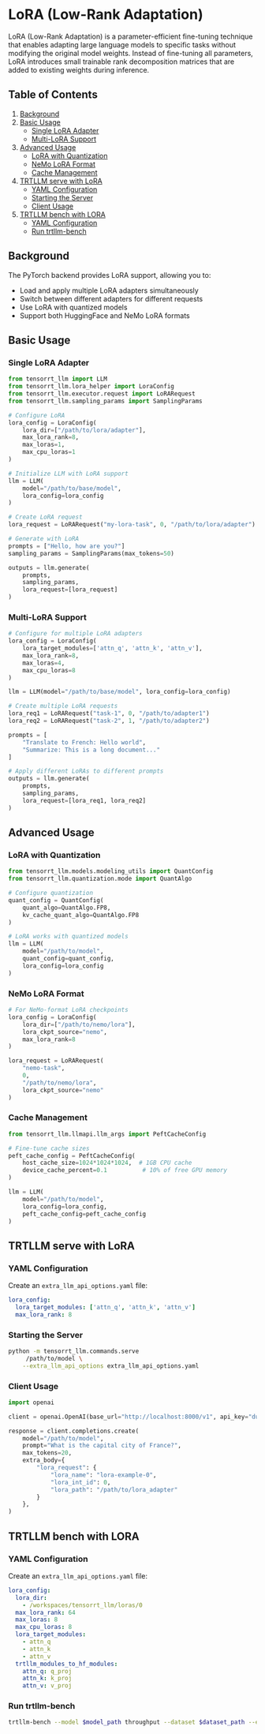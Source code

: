 # LoRA (Low-Rank Adaptation)

LoRA (Low-Rank Adaptation) is a parameter-efficient fine-tuning technique that enables adapting large language models to specific tasks without modifying the original model weights. Instead of fine-tuning all parameters, LoRA introduces small trainable rank decomposition matrices that are added to existing weights during inference.

## Table of Contents
1. [Background](#background)
2. [Basic Usage](#basic-usage)
   - [Single LoRA Adapter](#single-lora-adapter)
   - [Multi-LoRA Support](#multi-lora-support)
3. [Advanced Usage](#advanced-usage)
   - [LoRA with Quantization](#lora-with-quantization)
   - [NeMo LoRA Format](#nemo-lora-format)
   - [Cache Management](#cache-management)
4. [TRTLLM serve with LoRA](#trtllm-serve-with-lora)
   - [YAML Configuration](#yaml-configuration)
   - [Starting the Server](#starting-the-server)
   - [Client Usage](#client-usage)
5. [TRTLLM bench with LORA](#trtllm-bench-with-lora)
   - [YAML Configuration](#yaml-configuration)
   - [Run trtllm-bench](#run-trtllm-bench)

## Background

The PyTorch backend provides LoRA support, allowing you to:
- Load and apply multiple LoRA adapters simultaneously
- Switch between different adapters for different requests
- Use LoRA with quantized models
- Support both HuggingFace and NeMo LoRA formats

## Basic Usage

### Single LoRA Adapter

```python
from tensorrt_llm import LLM
from tensorrt_llm.lora_helper import LoraConfig
from tensorrt_llm.executor.request import LoRARequest
from tensorrt_llm.sampling_params import SamplingParams

# Configure LoRA
lora_config = LoraConfig(
    lora_dir=["/path/to/lora/adapter"],
    max_lora_rank=8,
    max_loras=1,
    max_cpu_loras=1
)

# Initialize LLM with LoRA support
llm = LLM(
    model="/path/to/base/model",
    lora_config=lora_config
)

# Create LoRA request
lora_request = LoRARequest("my-lora-task", 0, "/path/to/lora/adapter")

# Generate with LoRA
prompts = ["Hello, how are you?"]
sampling_params = SamplingParams(max_tokens=50)

outputs = llm.generate(
    prompts,
    sampling_params,
    lora_request=[lora_request]
)
```

### Multi-LoRA Support

```python
# Configure for multiple LoRA adapters
lora_config = LoraConfig(
    lora_target_modules=['attn_q', 'attn_k', 'attn_v'],
    max_lora_rank=8,
    max_loras=4,
    max_cpu_loras=8
)

llm = LLM(model="/path/to/base/model", lora_config=lora_config)

# Create multiple LoRA requests
lora_req1 = LoRARequest("task-1", 0, "/path/to/adapter1")
lora_req2 = LoRARequest("task-2", 1, "/path/to/adapter2")

prompts = [
    "Translate to French: Hello world",
    "Summarize: This is a long document..."
]

# Apply different LoRAs to different prompts
outputs = llm.generate(
    prompts,
    sampling_params,
    lora_request=[lora_req1, lora_req2]
)
```

## Advanced Usage

### LoRA with Quantization

```python
from tensorrt_llm.models.modeling_utils import QuantConfig
from tensorrt_llm.quantization.mode import QuantAlgo

# Configure quantization
quant_config = QuantConfig(
    quant_algo=QuantAlgo.FP8,
    kv_cache_quant_algo=QuantAlgo.FP8
)

# LoRA works with quantized models
llm = LLM(
    model="/path/to/model",
    quant_config=quant_config,
    lora_config=lora_config
)
```

### NeMo LoRA Format

```python
# For NeMo-format LoRA checkpoints
lora_config = LoraConfig(
    lora_dir=["/path/to/nemo/lora"],
    lora_ckpt_source="nemo",
    max_lora_rank=8
)

lora_request = LoRARequest(
    "nemo-task",
    0,
    "/path/to/nemo/lora",
    lora_ckpt_source="nemo"
)
```

### Cache Management

```python
from tensorrt_llm.llmapi.llm_args import PeftCacheConfig

# Fine-tune cache sizes
peft_cache_config = PeftCacheConfig(
    host_cache_size=1024*1024*1024,  # 1GB CPU cache
    device_cache_percent=0.1          # 10% of free GPU memory
)

llm = LLM(
    model="/path/to/model",
    lora_config=lora_config,
    peft_cache_config=peft_cache_config
)
```

## TRTLLM serve with LoRA

### YAML Configuration

Create an `extra_llm_api_options.yaml` file:

```yaml
lora_config:
  lora_target_modules: ['attn_q', 'attn_k', 'attn_v']
  max_lora_rank: 8
```

### Starting the Server

```bash
python -m tensorrt_llm.commands.serve
     /path/to/model \
    --extra_llm_api_options extra_llm_api_options.yaml
```

### Client Usage

```python
import openai

client = openai.OpenAI(base_url="http://localhost:8000/v1", api_key="dummy")

response = client.completions.create(
    model="/path/to/model",
    prompt="What is the capital city of France?",
    max_tokens=20,
    extra_body={
        "lora_request": {
            "lora_name": "lora-example-0",
            "lora_int_id": 0,
            "lora_path": "/path/to/lora_adapter"
        }
    },
)
```

## TRTLLM bench with LORA

### YAML Configuration

Create an `extra_llm_api_options.yaml` file:

```yaml
lora_config:
  lora_dir:
    - /workspaces/tensorrt_llm/loras/0
  max_lora_rank: 64
  max_loras: 8
  max_cpu_loras: 8
  lora_target_modules:
    - attn_q
    - attn_k
    - attn_v
  trtllm_modules_to_hf_modules:
    attn_q: q_proj
    attn_k: k_proj
    attn_v: v_proj
```

### Run trtllm-bench

```bash
trtllm-bench --model $model_path throughput --dataset $dataset_path --extra_llm_api_options extra-llm-api-options.yaml --num_requests 64 --concurrency 16
```
